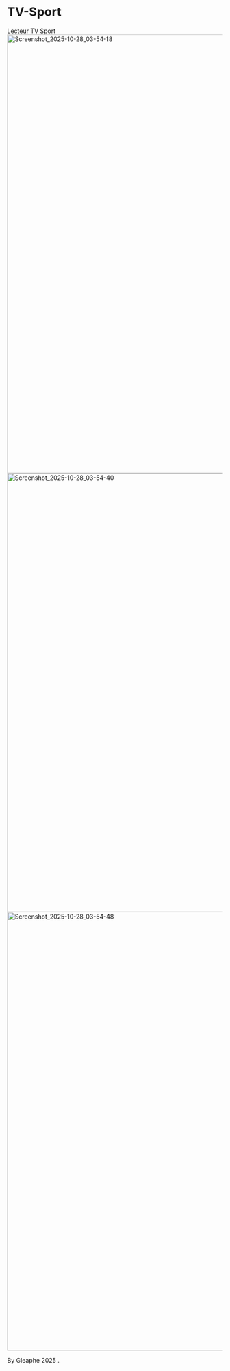 # TV-Sport
Lecteur TV Sport
<img width="1280" height="1024" alt="Screenshot_2025-10-28_03-54-18" src="https://github.com/user-attachments/assets/c43f2c83-7ba0-494b-b320-14555ac8f14f" />
<img width="1280" height="1024" alt="Screenshot_2025-10-28_03-54-40" src="https://github.com/user-attachments/assets/519459e3-6ecd-46fe-8900-b4e4af3b3ac0" />
<img width="1280" height="1024" alt="Screenshot_2025-10-28_03-54-48" src="https://github.com/user-attachments/assets/304f9fc4-3544-4b7c-b7ee-7eedbb7412ca" />


By Gleaphe 2025 .
